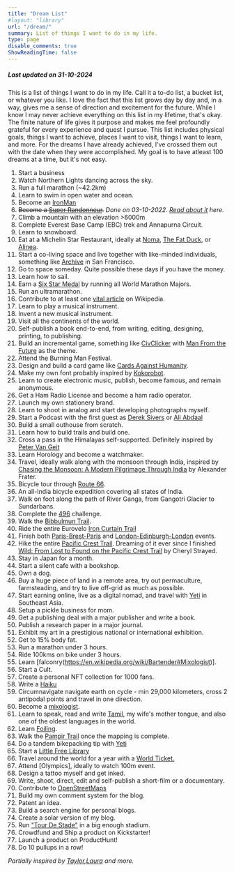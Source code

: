 ```yaml
---
title: "Dream List"
#layout: "library"
url: "/dream/"
summary: List of things I want to do in my life.
type: page
disable_comments: true
ShowReadingTime: false
---
```



##### Last updated on 31-10-2024

This is a list of things I want to do in my life. Call it a to-do list, a bucket list, or whatever you like. I love the fact that this list grows day by day and, in a way, gives me a sense of direction and excitement for the future. While I know I may never achieve everything on this list in my lifetime, that's okay. The finite nature of life gives it purpose and makes me feel profoundly grateful for every experience and quest I pursue. This list includes physical goals, things I want to achieve, places I want to visit, things I want to learn, and more. For the dreams I have already achieved, I’ve crossed them out with the date when they were accomplished. My goal is to have atleast 100 dreams at a time, but it's not easy.

1. Start a business
2. Watch Northern Lights dancing across the sky.
3. Run a full marathon (~42.2km)
4. Learn to swim in open water and ocean.
5. Become an [IronMan](https://en.wikipedia.org/wiki/Ironman_Triathlon)
6. ~~Become a [Super Randonneur](https://www.audax.uk/awards-pages/international-super-randoneur/).~~ *Done on 03-10-2022. [Read about it](https://rishikeshs.com/super-randonneur/) here.*
7. Climb a mountain with an elevation >6000m
8. Complete Everest Base Camp (EBC) trek and Annapurna Circuit.
9. Learn to snowboard.
10. Eat at a Michelin Star Restaurant, ideally at [Noma](https://noma.dk/), [The Fat Duck](https://thefatduck.co.uk/), or [Alinea](https://www.alinearestaurant.com/).
11. Start a co-living space and live together with like-minded individuals, something like [Archive](https://archive.house/) in San Francisco.
12. Go to space someday. Quite possible these days if you have the money.
13. Learn how to sail.
14. Earn a [Six Star Medal](https://www.worldmarathonmajors.com/six-star) by running all World Marathon Majors.
15. Run an ultramarathon.
16. Contribute to at least one [vital article](https://en.wikipedia.org/wiki/Wikipedia:Vital_articles) on Wikipedia.
17. Learn to play a musical instrument.
18. Invent a new musical instrument.
19. Visit all the continents of the world.
20. Self-publish a book end-to-end, from writing, editing, designing, printing, to publishing.
21. Build an incremental game, something like [CivClicker](https://en.wikipedia.org/wiki/CivClicker) with [Man From the Future](/man-from-the-future) as the theme.
22. Attend the Burning Man Festival.
23. Design and build a card game like [Cards Against Humanity](https://www.cardsagainsthumanity.com/).
24. Make my own font probably inspired by [Kokorobot](https://kokorobot.ca/site/making_a_font.html).
25. Learn to create electronic music, publish, become famous, and remain anonymous.
26. Get a Ham Radio License and become a ham radio operator.
27. Launch my own stationery brand.
28. Learn to shoot in analog and start developing photographs myself.
29. Start a Podcast with the first guest as [Derek Sivers](https://sive.rs) or [Ali Abdaal](https://aliabdaal.com)
30. Build a small outhouse from scratch.
31. Learn how to build trails and build one.
32. Cross a pass in the Himalayas self-supported. Definitely inspired by [Peter Van Geit](https://ultrajourneys.org/)
33. Learn Horology and become a watchmaker.
34. Travel, ideally walk along with the monsoon through India, inspired by [Chasing the Monsoon: A Modern Pilgrimage Through India](https://geni.us/rsh-monsoon) by Alexander Frater. 
35. Bicycle tour through [Route 66](https://en.wikipedia.org/wiki/Bicycle_Route_66).
36. An all-India bicycle expedition covering all states of India.
37. Walk on foot along the path of River Ganga, from Gangotri Glacier to Sundarbans.
38. Complete the [496](https://www.seanconway.com/the-496-challenge.html) challenge.
39. Walk the [Bibbulmun Trail](https://en.wikipedia.org/wiki/Bibbulmun_Track).
40. Ride the entire Eurovelo [Iron Curtain Trail](https://en.wikipedia.org/wiki/EV13_The_Iron_Curtain_Trail)
41. Finish both [Paris-Brest-Paris](https://en.wikipedia.org/wiki/Paris%E2%80%93Brest%E2%80%93Paris) and [London-Edinburgh-London](https://en.wikipedia.org/wiki/London%E2%80%93Edinburgh%E2%80%93London) events.
42. Hike the entire [Pacific Crest Trail](https://geni.us/rsh-wild-pct). Dreaming of it ever since I finished [Wild: From Lost to Found on the Pacific Crest Trail](https://geni.us/rsh-wild-pct) by Cheryl Strayed.
43. Stay in Japan for a month.
44. Start a silent cafe with a bookshop.
45. Own a dog.
46. Buy a huge piece of land in a remote area, try out permaculture, farmsteading, and try to live off-grid as much as possible.
47. Start earning online, live as a digital nomad, and travel with [Yeti](https://tibetanyeti.com) in Southeast Asia.
48. Setup a pickle business for mom.
49. Get a publishing deal with a major publisher and write a book.
50. Publish a research paper in a major journal.
51. Exhibit my art in a prestigious national or international exhibition.
52. Get to 15% body fat.
53. Run a marathon under 3 hours.
54. Ride 100kms on bike under 3 hours.
55. Learn [falconry(https://en.wikipedia.org/wiki/Bartender#Mixologist)].
56. Start a Cult.
57. Create a personal NFT collection for 1000 fans.
58. Write a [Haiku](https://en.wikipedia.org/wiki/Haiku)
59. Circumnavigate navigate earth on cycle - min 29,000 kilometers, cross 2 antipodal points and travel in one direction.
60. Become a [mixologist](https://en.wikipedia.org/wiki/Bartender#Mixologist).
61. Learn to speak, read and write [Tamil](https://en.wikipedia.org/wiki/Tamil_language), my wife's mother tongue, and also one of the oldest languages in the world.
62. Learn [Foiling](https://www.youtube.com/watch?v=UhSuIcryDAM).
63. Walk the [Pampir Trail](https://www.pamirtrail.org/the-trail) once the mapping is complete.
64. Do a tandem bikepacking tip with [Yeti](https://tibetanyeti.com)
65. Start a [Little Free Library](https://littlefreelibrary.org/start/)
66. Travel around the world for a year with a [World Ticket.](https://roundtheworld.staralliance.com/staralliance/en/round-the-world)
67. Attend [Olympics], ideally to watch 100m event.
68. Design a tattoo myself and get inked.
69. Write, shoot, direct, edit and self-publish a short-film or a documentary.
70. Contribute to [OpenStreetMaps](https://www.openstreetmap.org/)
71. Build my own comment system for the blog.
72. Patent an idea.
73. Build a search engine for personal blogs.
74. Create a solar version of my blog.
75. Run ["Tour De Stade"](https://en.wikipedia.org/wiki/Tour_de_stade) in a big enough stadium. 
76. Crowdfund and Ship a product on Kickstarter!
77. Launch a product on ProductHunt!
78. Do 10 pullups in a row!



*Partially inspired by [Taylor](https://taylor.town/bucket-list),[Laura](https://lauravanderkam.com/2015/06/2015-list-100-dreams/) and more.*